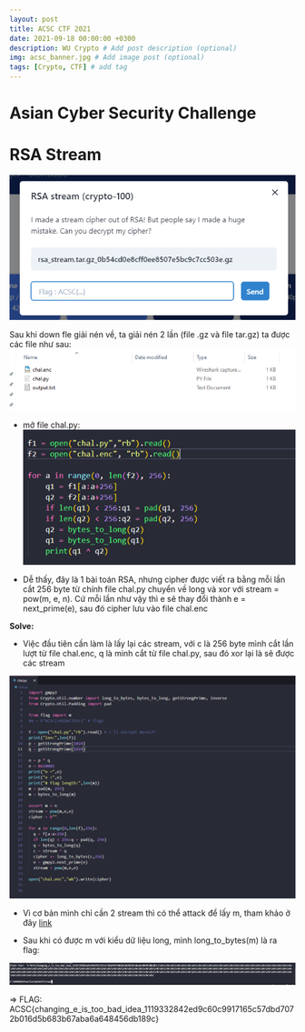 ```yaml
---
layout: post
title: ACSC CTF 2021
date: 2021-09-18 00:00:00 +0300
description: WU Crypto # Add post description (optional)
img: acsc_banner.jpg # Add image post (optional)
tags: [Crypto, CTF] # add tag
---
```


# Asian Cyber Security Challenge

# RSA Stream

![image.png](/assets/img/ACSC/1.png)

Sau khi down fle giải nén về, ta giải nén 2 lần (file .gz và file
tar.gz) ta được các file như sau:
![image.png](/assets/img/ACSC/2.png)

-   mở file chal.py:
    ![image.png](/assets/img/ACSC/3.png)

-   Dễ thấy, đây là 1 bài toán RSA, nhưng cipher được viết ra bằng mỗi
    lần cắt 256 byte từ chính file chal.py chuyển về long và xor với
    stream = pow(m, e, n). Cứ mỗi lần như vậy thì e sẽ thay đổi thành e = next_prime(e), sau đó cipher lưu vào file chal.enc

**Solve:**

-   Việc đầu tiên cần làm là lấy lại các stream, với c là 256 byte mình
    cắt lần lượt từ file chal.enc, q là mình cắt từ file chal.py, sau đó
    xor lại là sẽ được các stream

![image.png](/assets/img/ACSC/4.png)

-   Vì cơ bản mình chỉ cần 2 stream thì có thể attack để lấy m, tham
    khảo ở đây
    [link](https://www.cryptologie.net/article/264/same-rsa-modulus-and-correlated-public-exponents/)

-   Sau khi có được m với kiểu dữ liệu long, mình long_to_bytes(m) là ra
    flag:

![image.png](/assets/img/ACSC/5.png)

=\> FLAG:
ACSC{changing_e\_is_too_bad_idea_1119332842ed9c60c9917165c57dbd7072b016d5b683b67aba6a648456db189c}

